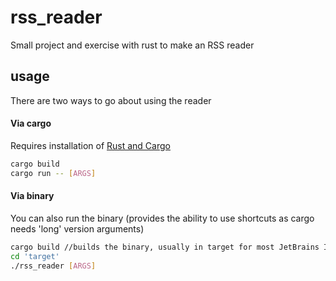 # rss_reader
Small project and exercise with  rust to make an RSS reader

## usage

There are two ways to go about using the reader

#### Via cargo
Requires installation of [Rust and Cargo](https://doc.rust-lang.org/cargo/getting-started/installation.html)
```bash
cargo build
cargo run -- [ARGS]
```

#### Via binary
You can also run the binary (provides the ability to use shortcuts as cargo needs 'long' version arguments)
```bash
cargo build //builds the binary, usually in target for most JetBrains IDEs
cd 'target'
./rss_reader [ARGS]
```
